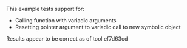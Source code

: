 This example tests support for:

* Calling function with variadic arguments
* Resetting pointer argument to variadic call to new symbolic object

Results appear to be correct as of tool ef7d63cd
